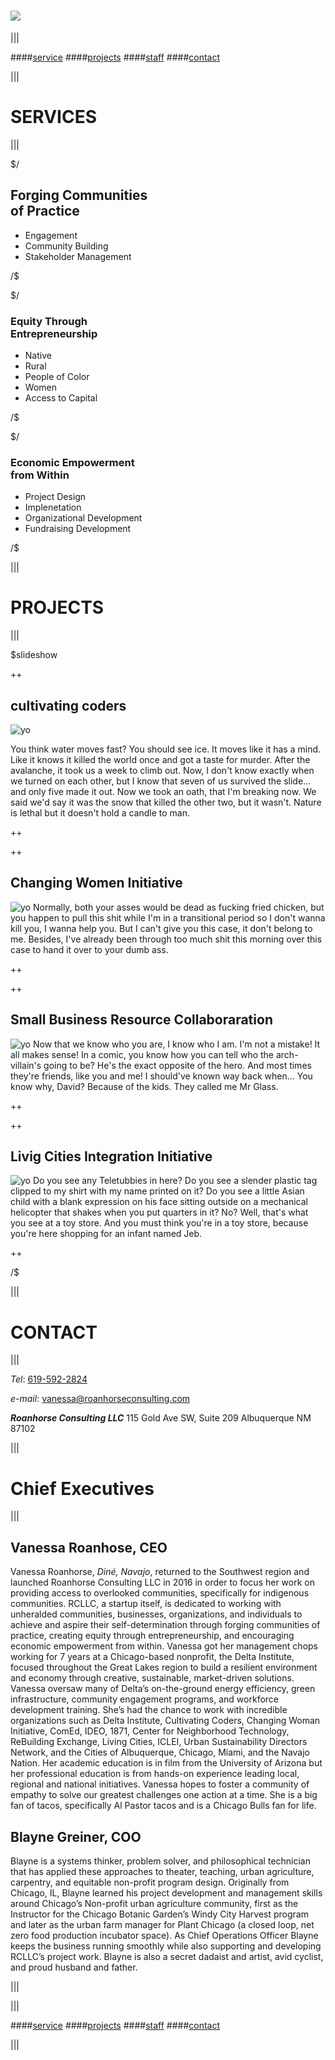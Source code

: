 # ![](logo.png)

|||

####[service](/#services) 
####[projects](/#projects) 
####[staff](/#about) 
####[contact](/#contact)

|||

# SERVICES 

|||

$/

## Forging Communities </br> of Practice
* Engagement
* Community Building
* Stakeholder Management

/$

$/

### Equity Through </br> Entrepreneurship
* Native
* Rural
* People of Color
* Women
* Access to Capital

/$

$/

### Economic Empowerment </br> from Within
* Project Design
* Implenetation
* Organizational Development
* Fundraising Development

/$

|||


# PROJECTS

|||

$slideshow

++

## cultivating coders

![yo](http://fillmurray.com/300/300) 

You think water moves fast? You should see ice. It moves like it has a mind. Like it knows it killed the world once and got a taste for murder. After the avalanche, it took us a week to climb out. Now, I don't know exactly when we turned on each other, but I know that seven of us survived the slide... and only five made it out. Now we took an oath, that I'm breaking now. We said we'd say it was the snow that killed the other two, but it wasn't. Nature is lethal but it doesn't hold a candle to man.

++

++

## Changing Women Initiative
![yo](http://fillmurray.com/g/150/150) Normally, both your asses would be dead as fucking fried chicken, but you happen to pull this shit while I'm in a transitional period so I don't wanna kill you, I wanna help you. But I can't give you this case, it don't belong to me. Besides, I've already been through too much shit this morning over this case to hand it over to your dumb ass.

++

++

## Small Business Resource Collaboraration
![yo](http://fillmurray.com/g/600/200) Now that we know who you are, I know who I am. I'm not a mistake! It all makes sense! In a comic, you know how you can tell who the arch-villain's going to be? He's the exact opposite of the hero. And most times they're friends, like you and me! I should've known way back when... You know why, David? Because of the kids. They called me Mr Glass.

++

++

## Livig Cities Integration Initiative
![yo](http://fillmurray.com/100/300) Do you see any Teletubbies in here? Do you see a slender plastic tag clipped to my shirt with my name printed on it? Do you see a little Asian child with a blank expression on his face sitting outside on a mechanical helicopter that shakes when you put quarters in it? No? Well, that's what you see at a toy store. And you must think you're in a toy store, because you're here shopping for an infant named Jeb.

++

/$

|||

# CONTACT

|||

*Tel*: [619-592-2824](tel:+6195922824)

*e-mail*: [vanessa@roanhorseconsulting.com](mailto:vanessa@roanhorseconsulting.com)

***Roanhorse Consulting LLC***
115 Gold Ave SW, Suite 209
Albuquerque NM 87102

|||

# Chief Executives 

|||

## Vanessa Roanhose, CEO

Vanessa Roanhorse, *Diné, Navajo*, returned to the Southwest region  and launched Roanhorse Consulting LLC in 2016 in order to focus her work on providing access to overlooked communities, specifically for indigenous communities.  RCLLC, a startup itself, is dedicated to working with unheralded communities, businesses, organizations, and individuals to achieve and aspire their self-determination through forging communities of practice, creating equity through entrepreneurship, and encouraging economic empowerment from within.  Vanessa got her management chops working for 7 years at a Chicago-based nonprofit, the Delta Institute, focused throughout the Great Lakes region to build a resilient environment and economy through creative, sustainable, market-driven solutions. Vanessa oversaw many of Delta’s on-the-ground energy efficiency, green infrastructure, community engagement programs, and workforce development training. She’s had the chance to work with incredible organizations such as Delta Institute, Cultivating Coders, Changing Woman Initiative, ComEd, IDEO, 1871, Center for Neighborhood Technology, ReBuilding Exchange, Living Cities, ICLEI, Urban Sustainability Directors Network, and the Cities of Albuquerque, Chicago, Miami, and the Navajo Nation. Her academic education is in film from the University of Arizona but her professional education is from hands-on experience leading local, regional and national initiatives. Vanessa hopes to foster a community of empathy to solve our greatest challenges one action at a time. She is a big fan of tacos, specifically Al Pastor tacos and is a Chicago Bulls fan for life.

## Blayne Greiner, COO

Blayne is a systems thinker, problem solver, and philosophical technician that has applied these approaches to theater, teaching, urban agriculture, carpentry, and equitable non-profit program design. Originally from Chicago, IL, Blayne learned his project development and management skills around Chicago’s Non-profit urban agriculture community, first as the Instructor for the Chicago Botanic Garden’s Windy City Harvest program and later as the urban farm manager for Plant Chicago (a closed loop, net zero food production incubator space). As Chief Operations Officer Blayne keeps the business running smoothly while also supporting and developing RCLLC’s project work. Blayne is also a secret dadaist and artist, avid cyclist, and proud husband and father.

|||

|||

####[service](/#services) 
####[projects](/#projects) 
####[staff](/#about) 
####[contact](/#contact)

|||

